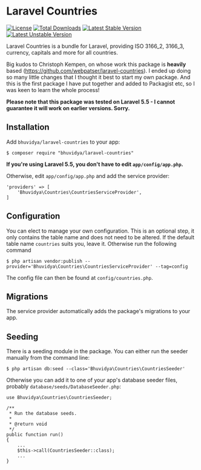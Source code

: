 # Laravel Countries

[![License](https://poser.pugx.org/bhuvidya/laravel-countries/license?format=flat-square)](https://packagist.org/packages/bhuvidya/laravel-countries)
[![Total Downloads](https://poser.pugx.org/bhuvidya/laravel-countries/downloads?format=flat-square)](https://packagist.org/packages/bhuvidya/laravel-countries)
[![Latest Stable Version](https://poser.pugx.org/bhuvidya/laravel-countries/v/stable?format=flat-square)](https://packagist.org/packages/bhuvidya/laravel-countries)
[![Latest Unstable Version](https://poser.pugx.org/bhuvidya/laravel-countries/v/unstable?format=flat-square)](https://packagist.org/packages/bhuvidya/laravel-countries)


Laravel Countries is a bundle for Laravel, providing ISO 3166_2, 3166_3, currency, capitals and more for all countries.

Big kudos to Christoph Kempen, on whose work this package is **heavily** based (https://github.com/webpatser/laravel-countries). I ended up doing so many little changes that I thought it best to start my own package. And this is the first
package I have put together and added to Packagist etc, so I was keen to learn the whole process!

**Please note that this package was tested on Laravel 5.5 - I cannot guarantee it will work on earlier versions. Sorry.**

## Installation

Add `bhuvidya/laravel-countries` to your app:

    $ composer require "bhuvidya/laravel-countries"
    

**If you're using Laravel 5.5, you don't have to edit `app/config/app.php`.**

Otherwise, edit `app/config/app.php` and add the service provider:

    'providers' => [
        'Bhuvidya\Countries\CountriesServiceProvider',
    ]


## Configuration

You can elect to manage your own configuration. This is an optional step, it only contains the table name and does
not need to be altered. If the default table name `countries` suits you, leave it. Otherwise run the following command

    $ php artisan vendor:publish --provider='Bhuvidya\Countries\CountriesServiceProvider' --tag=config

The config file can then be found at `config/countries.php`.


## Migrations

The service provider automatically adds the package's migrations to your app.


## Seeding

There is a seeding module in the package. You can either run the seeder manually from the command line:

    $ php artisan db:seed --class='Bhuvidya\Countries\CountriesSeeder'

Otherwise you can add it to one of your app's database seeder files, probably `database/seeds/DatabaseSeeder.php`:

    use Bhuvidya\Countries\CountriesSeeder;

    /**  
     * Run the database seeds.
     *    
     * @return void 
     */ 
    public function run()
    {        
        ...
        $this->call(CountriesSeeder::class);
        ...
    }

